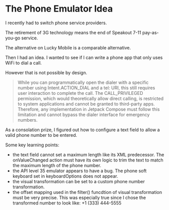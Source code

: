 # The Phone Emulator Idea

I recently had to switch phone service providers.

The retirement of 3G technology means the end of Speakout 7-11 pay-as-you-go service.

The alternative on Lucky Mobile is a comparable alternative.

Then I had an idea. I wanted to see if I can write a phone app that only uses WiFi to dial a call.

However that is not possible by design.


>While you can programmatically open the dialer with a specific number using Intent.ACTION_DIAL and
>a tel: URI, this still requires user interaction to complete the call. The CALL_PRIVILEGED
>permission, which would theoretically allow direct calling, is restricted to system applications and
>cannot be granted to third-party apps. Therefore, any implementation in Jetpack Compose must follow
>this limitation and cannot bypass the dialer interface for emergency numbers.


As a consolation prize, I figured out how to configure a text field to allow a valid phone number
to be entered.

Some key learning points:
- the text field cannot set a maximum length like its XML predecessor. The onValueChanged action
  must have its own logic to trim the text to match the maximum length of the phone number.
- the API level 35 emulator appears to have a bug. The phone soft keyboard set in keyboardOptions
  does not appear.
- the visual transformation can be set to a custom phone number transformation.
- the offset mapping used in the filter() funcdtion of visual transformation must be very precise.
  This was especially true since I chose the transformed number to look like:
  +1 (333) 444-5555